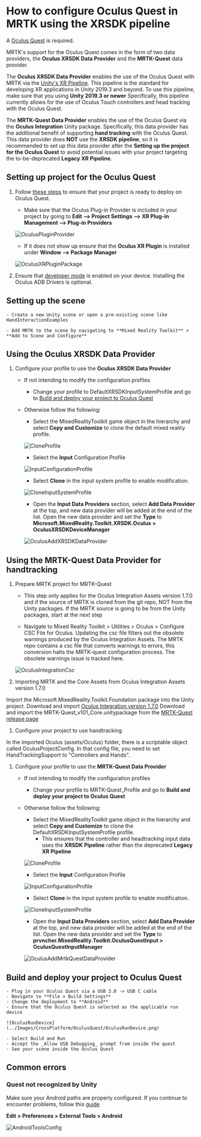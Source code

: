 # How to configure Oculus Quest in MRTK using the XRSDK pipeline

A [Oculus Quest](https://www.oculus.com/quest/?locale=en_US) is required.

MRTK's support for the Oculus Quest comes in the form of two data providers, the **Oculus XRSDK Data Provider** and the **MRTK-Quest** data provider. 

The **Oculus XRSDK Data Provider** enables the use of the Oculus Quest with MRTK via the [Unity's XR Pipeline](https://docs.unity3d.com/Manual/XR.html).
This pipeline is the standard for developing XR applications in Unity 2019.3 and beyond. To use this pipeline, make sure that you using **Unity 2019.3 or newer**
Specifically, this pipeline currently allows for the use of Oculus Touch controllers and head tracking with the Oculus Quest.

The **MRTK-Quest Data Provider** enables the use of the Oculus Quest via the **Oculus Integration** Unity package. Specifically, this data provider has the additional benefit of 
supporting **hand tracking** with the Oculus Quest. This data provider does **NOT** use the **XRSDK pipeline**, so it is recommended to set up this data provider after the 
**Setting up the project for the Oculus Quest** to avoid potential issues with your project targeting the to-be-deprecated **Legacy XR Pipeline**.

## Setting up project for the Oculus Quest

1. Follow [these steps](https://developer.oculus.com/documentation/unity/book-unity-gsg/) to ensure that your project is ready to deploy on Oculus Quest.
    - Make sure that the Oculus Plug-in Provider is included in your project by going to **Edit --> Project Settings --> XR Plug-in Management --> Plug-in Providers**

    ![OculusPluginProvider](../Images/CrossPlatform/OculusQuest/OculusPluginProvider.png)

    - If it does not show up ensure that the **Oculus XR Plugin** is installed under **Window --> Package Manager**

    ![OculusXRPluginPackage](../Images/CrossPlatform/OculusQuest/OculusXRPluginPackage.png)

1. Ensure that [developer mode](https://developer.oculus.com/documentation/native/android/mobile-device-setup/) is enabled on your device. Installing the Oculus ADB Drivers is optional.

## Setting up the scene
    - Create a new Unity scene or open a pre-existing scene like HandInteractionExamples
    
    - Add MRTK to the scene by navigating to **Mixed Reality Toolkit** > **Add to Scene and Configure**

## Using the Oculus XRSDK Data Provider

1. Configure your profile to use the **Oculus XRSDK Data Provider**
    - If not intending to modify the configuration profiles
        - Change your profile to DefaultXRSDKInputSystemProfile and go to [Build and deploy your project to Oculus Quest](OculusQuestMRTK.md#build-and-deploy-your-project-to-oculus-quest)

    - Otherwise follow the following:
        - Select the MixedRealityToolkit game object in the hierarchy and select **Copy and Customize** to clone the default mixed reality profile.

        ![CloneProfile](../Images/CrossPlatform/CloneProfile.png)

        - Select the **Input** Configuration Profile

        ![InputConfigurationProfile](../Images/CrossPlatform/InputConfigurationProfile.png)

        - Select **Clone** in the input system profile to enable modification.

        ![CloneInputSystemProfile](../Images/CrossPlatform/CloneInputSystemProfile.png)

        - Open the **Input Data Providers** section, select **Add Data Provider** at the top, and new data provider will be added at the end of the list.  Open the new data provider and set the **Type** to **Microsoft.MixedReality.Toolkit.XRSDK.Oculus > OculusXRSDKDeviceManager**

        ![OculusAddXRSDKDataProvider](../Images/CrossPlatform/OculusQuest/OculusAddXRSDKDataProvider.png)


## Using the MRTK-Quest Data Provider for handtracking
1. Prepare MRTK project for MRTK-Quest

    - This step only applies for the Oculus Integration Assets version 1.7.0 and if the source of MRTK is cloned from the git repo, NOT from the Unity packages. 
    If the MRTK source is going to be from the Unity packages, start at the next step

    - Navigate to Mixed Reality Toolkit > Utilities > Oculus > Configure CSC File for Oculus. Updating the csc file filters out the obsolete warnings produced by the Oculus Integration Assets. 
    The MRTK repo contains a csc file that converts warnings to errors, this conversion halts the MRTK-quest configuration process. The obsolete warnings issue is tracked here.

    ![OculusIntegrationCsc](../Images/CrossPlatform/OculusQuest/OculusIntegrationCsc.png)

1. Importing MRTK and the Core Assets from Oculus Integration Assets version 1.7.0

Import the Microsoft.MixedReality.Toolkit.Foundation package into the Unity project.
Download and import [Oculus Integration version 1.7.0](https://developer.oculus.com/downloads/package/unity-integration-archive/)
Download and import the MRTK-Quest\_v101\_Core.unitypackage from the [MRTK-Quest release page](https://github.com/provencher/MRTK-Quest/releases)

1. Configure your project to use handtracking

In the imported Oculus (assets/Oculus) folder, there is a scriptable object called OculusProjectConfig. In that config file, you need to set HandTrackingSupport to "Controllers and Hands".

1. Configure your profile to use the **MRTK-Quest Data Provider**

    - If not intending to modify the configuration profiles
        - Change your profile to MRTK-Quest_Profile and go to **Build and deploy your project to Oculus Quest**

    - Otherwise follow the following:
        - Select the MixedRealityToolkit game object in the hierarchy and select **Copy and Customize** to clone the DefaultXRSDKInputSystemProfile profile.
            - This ensures that the controller and headtracking input data uses the **XRSDK Pipeline** rather than the deprecated **Legacy XR Pipeline**

        ![CloneProfile](../Images/CrossPlatform/CloneProfile.png)

        - Select the **Input** Configuration Profile

        ![InputConfigurationProfile](../Images/CrossPlatform/InputConfigurationProfile.png)

        - Select **Clone** in the input system profile to enable modification.

        ![CloneInputSystemProfile](../Images/CrossPlatform/CloneInputSystemProfile.png)

        - Open the **Input Data Providers** section, select **Add Data Provider** at the top, and new data provider will be added at the end of the list.  Open the new data provider and set the **Type** to **prvncher.MixedReality.Toolkit.OculusQuestInput > OculusQuestInputManager**

        ![OculusAddMrtkQuestDataProvider](../Images/CrossPlatform/OculusQuest/OculusAddMrtkQuestDataProvider.png)

## Build and deploy your project to Oculus Quest
    - Plug in your Oculus Quest via a USB 3.0 -> USB C cable
    - Navigate to **File > Build Settings**
    - Change the deployment to **Android**
    - Ensure that the Oculus Quest is selected as the applicable run device
    
    ![OculusRunDevice](../Images/CrossPlatform/OculusQuest/OculusRunDevice.png)

    - Select Build and Run 
    - Accept the _Allow USB Debugging_ prompt from inside the quest
    - See your scene inside the Oculus Quest


## Common errors

### Quest not recognized by Unity

Make sure your Android paths are properly configured. If you continue to encounter problems, follow this [guide](https://developer.oculus.com/documentation/unity/book-unity-gsg/#install-android-tools)

**Edit > Preferences > External Tools > Android**

![AndroidToolsConfig](../Images/CrossPlatform/OculusQuest/AndroidToolsConfig.png)

